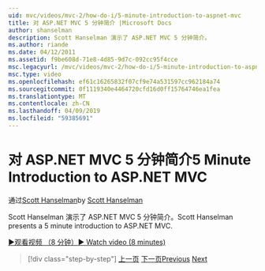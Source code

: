```yaml
---
uid: mvc/videos/mvc-2/how-do-i/5-minute-introduction-to-aspnet-mvc
title: 对 ASP.NET MVC 5 分钟简介 |Microsoft Docs
author: shanselman
description: Scott Hanselman 演示了 ASP.NET MVC 5 分钟简介。
ms.author: riande
ms.date: 04/12/2011
ms.assetid: f9be608d-71e8-4d85-9d7c-092cc95f4cce
msc.legacyurl: /mvc/videos/mvc-2/how-do-i/5-minute-introduction-to-aspnet-mvc
msc.type: video
ms.openlocfilehash: ef61c16265832f07cf9e74a531597cc962184a74
ms.sourcegitcommit: 0f1119340e4464720cfd16d0ff15764746ea1fea
ms.translationtype: MT
ms.contentlocale: zh-CN
ms.lasthandoff: 04/09/2019
ms.locfileid: "59385691"
---
```

# <a name="5-minute-introduction-to-aspnet-mvc"></a><span data-ttu-id="821f9-103">对 ASP.NET MVC 5 分钟简介</span><span class="sxs-lookup"><span data-stu-id="821f9-103">5 Minute Introduction to ASP.NET MVC</span></span>

<span data-ttu-id="821f9-104">通过[Scott Hanselman](https://github.com/shanselman)</span><span class="sxs-lookup"><span data-stu-id="821f9-104">by [Scott Hanselman](https://github.com/shanselman)</span></span>

<span data-ttu-id="821f9-105">Scott Hanselman 演示了 ASP.NET MVC 5 分钟简介。</span><span class="sxs-lookup"><span data-stu-id="821f9-105">Scott Hanselman presents a 5 minute introduction to ASP.NET MVC.</span></span>

[<span data-ttu-id="821f9-106">&#9654;观看视频 （8 分钟）</span><span class="sxs-lookup"><span data-stu-id="821f9-106">&#9654; Watch video (8 minutes)</span></span>](https://channel9.msdn.com/Blogs/ASP-NET-Site-Videos/5-minute-introduction-to-aspnet-mvc)

> [!div class="step-by-step"]
> <span data-ttu-id="821f9-107">[上一页](aspnet-mvc-2-render-action.md)
> [下一页](how-to-best-learn-asp-net-mvc.md)</span><span class="sxs-lookup"><span data-stu-id="821f9-107">[Previous](aspnet-mvc-2-render-action.md)
[Next](how-to-best-learn-asp-net-mvc.md)</span></span>
